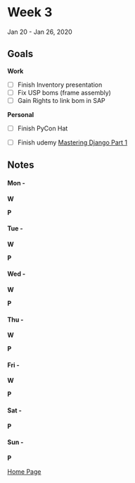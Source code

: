 # Week 3
Jan 20 - Jan 26, 2020

## Goals

**Work**

- [ ] Finish Inventory presentation
- [ ] Fix USP boms (frame assembly)
- [ ] Gain Rights to link bom in SAP

**Personal**

- [ ] Finish PyCon Hat
- [ ] Finish udemy [Mastering Django Part 1](https://www.udemy.com/course/mastering-django-part-1-forms-class-based-views-ajax)


## Notes

#### Mon -  ####

**W**

**P**

#### Tue -  ####

**W**

**P**

#### Wed -  ####

**W**

**P**

#### Thu -  ####

**W**

**P**

#### Fri -  ####

**W**

**P**

#### Sat -  ####

**P**

#### Sun -  ####

**P**


[Home Page](https://ch3ck3rs.github.io/Goals)
